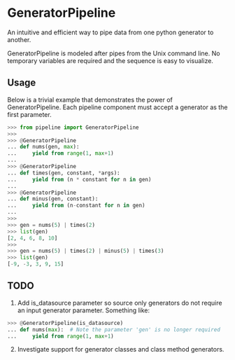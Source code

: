 # GeneratorPipeline
An intuitive and efficient way to pipe data from one python generator to another.

GeneratorPipeline is modeled after pipes from the Unix command line.  No
temporary variables are required and the sequence is easy to visualize.

## Usage
Below is a trivial example that demonstrates the power of GeneratorPipeline.
Each pipeline component must accept a generator as the first parameter.
```python
>>> from pipeline import GeneratorPipeline
>>>
>>> @GeneratorPipeline
... def nums(gen, max):
...     yield from range(1, max+1)
...
>>> @GeneratorPipeline
... def times(gen, constant, *args):
...     yield from (n * constant for n in gen)
...
>>> @GeneratorPipeline
... def minus(gen, constant):
...     yield from (n-constant for n in gen)
...
>>>
>>> gen = nums(5) | times(2)
>>> list(gen)
[2, 4, 6, 8, 10]
>>>
>>> gen = nums(5) | times(2) | minus(5) | times(3)
>>> list(gen)
[-9, -3, 3, 9, 15]

```

## TODO

1. Add is_datasource parameter so source only generators do not require an input generator parameter.  Something like:
```python
>>> @GeneratorPipeline(is_datasource)
... def nums(max):  # Note the parameter 'gen' is no longer required
...     yield from range(1, max+1)
```
2. Investigate support for generator classes and class method generators.
